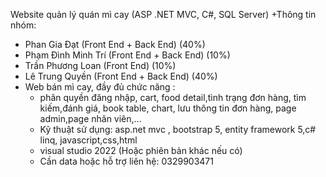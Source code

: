 Website quản lý quán mì cay (ASP .NET MVC, C#, SQL Server)
+Thông tin nhóm:
  + Phan Gia Đạt (Front End + Back End) (40%)
  + Phạm Đình Minh Trí (Front End + Back End) (10%)
  + Trần Phương Loan (Front End) (10%)
  + Lê Trung Quyền (Front End + Back End) (40%)
+ Web bán mì cay, đầy đủ chức năng :
  - phân quyền đăng nhập, cart, food detail,tình trạng đơn hàng, tìm kiếm,đánh giá, book table, chart, lưu thông tin đơn hàng, page admin,page nhân viên,...
  - Kỹ thuật sử dụng: asp.net mvc , bootstrap 5, entity framework 5,c# linq, javascript,css,html
  - visual studio 2022 (Hoặc phiên bản khác nếu có)
  - Cần data hoặc hỗ trợ liên hệ: 0329903471
